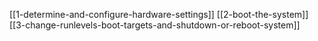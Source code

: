 [[1-determine-and-configure-hardware-settings]]
[[2-boot-the-system]]
[[3-change-runlevels-boot-targets-and-shutdown-or-reboot-system]]
